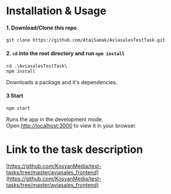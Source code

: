 # Installation & Usage

#### 1. Download/Clone this repo

```
git clone https://github.com/AtaiSamak/AviasalesTestTask.git
```

#### 2. `cd` into the root directory and run `npm install`

```
cd .\AviasalesTestTask\
npm install
```

Downloads a package and it's dependencies.

#### 3 Start

```
npm start
```

Runs the app in the development mode.\
Open [http://localhost:3000](http://localhost:3000) to view it in your browser.

# Link to the task description
[https://github.com/KosyanMedia/test-tasks/tree/master/aviasales_frontend](https://github.com/KosyanMedia/test-tasks/tree/master/aviasales_frontend)
